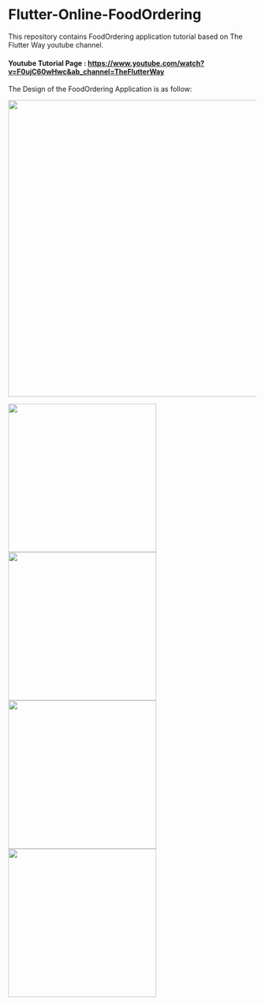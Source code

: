 # Flutter-Online-FoodOrdering
 
This repository contains FoodOrdering application tutorial based on The Flutter Way youtube channel.

#### Youtube Tutorial Page : https://www.youtube.com/watch?v=F0ujC60wHwc&ab_channel=TheFlutterWay

The Design of the FoodOrdering Application is as follow:

<img src="https://user-images.githubusercontent.com/67504821/107119289-c3149f80-68da-11eb-82fc-33bbe41056e1.png" width="600">

<p float="left">
  <img src="https://user-images.githubusercontent.com/67504821/107119291-c4de6300-68da-11eb-9350-c12dcdb04879.gif" width="300">
  <img src="https://user-images.githubusercontent.com/67504821/107119293-c7d95380-68da-11eb-913f-5ac67cb5339e.gif" width="300">
  <img src="https://user-images.githubusercontent.com/67504821/107119299-ce67cb00-68da-11eb-8265-348ec0782228.gif" width="300">
  <img src="https://user-images.githubusercontent.com/67504821/107119301-d0318e80-68da-11eb-856f-ad3588a472d4.gif" width="300">
 </p>
